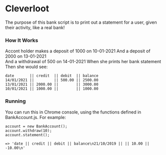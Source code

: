 # Cleverloot

The purpose of this bank script is to print out a statement for a user, given their activity, like a real bank!  
  
### How It Works

Accont holder makes a deposit of 1000 on 10-01-2021 
And a deposit of 2000 on 13-01-2021  
And a withdrawal of 500 on 14-01-2021
When she prints her bank statement  
Then she would see:  

```
date       || credit  || debit  || balance  
14/01/2021 ||         || 500.00 || 2500.00  
13/01/2021 || 2000.00 ||        || 3000.00  
10/01/2021 || 1000.00 ||        || 1000.00  
```

### Running

You can run this in Chrome console, using the functions defined in BankAccount.js. For example:

```
account = new BankAccount();
account.withdraw(10);
account.statement();

=> 'date || credit || debit || balance\n21/10/2019 || || 10.00 || -10.00\n'
```

